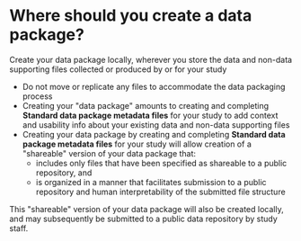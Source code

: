 # Where should you create a data package?

Create your data package locally, wherever you store the data and non-data supporting files collected or produced by or for your study 

* Do not move or replicate any files to accommodate the data packaging process
* Creating your "data package" amounts to creating and completing **Standard data package metadata files** for your study to add context and usability info about your existing data and non-data supporting files 
* Creating your data package by creating and completing **Standard data package metadata files** for your study will allow creation of a "shareable" version of your data package that: 
    * includes only files that have been specified as shareable to a public repository, and 
    * is organized in a manner that facilitates submission to a public repository and human interpretability of the submitted file structure     

This "shareable" version of your data package will also be created locally, and may subsequently be submitted to a public data repository by study staff.